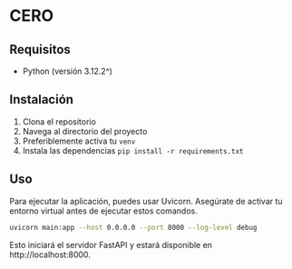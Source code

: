 # CERO

## Requisitos

- Python (versión 3.12.2^)

## Instalación

1. Clona el repositorio
2. Navega al directorio del proyecto
4. Preferiblemente activa tu `venv`
3. Instala las dependencias `pip install -r requirements.txt`

## Uso

Para ejecutar la aplicación, puedes usar Uvicorn. Asegúrate de activar tu entorno virtual antes de ejecutar estos comandos.

```bash
uvicorn main:app --host 0.0.0.0 --port 8000 --log-level debug
```

Esto iniciará el servidor FastAPI y estará disponible en http://localhost:8000.